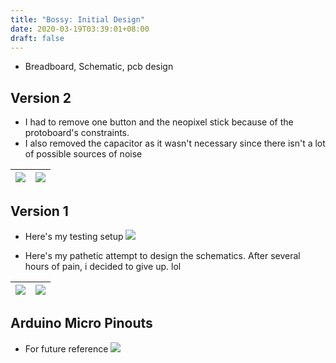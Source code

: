 ```yaml
---
title: "Bossy: Initial Design"
date: 2020-03-19T03:39:01+08:00
draft: false
---
```



- Breadboard, Schematic, pcb design

## Version 2
- I had to remove one button and the neopixel stick because of the protoboard's constraints.
- I also removed the capacitor as it wasn't necessary since there isn't a lot of possible sources of noise

|![](/robotics-blog/v2-wip-1.JPG)|![](/robotics-blog/v2-wip-2.JPG)|
| ---------- | ---------- |

## Version 1

- Here's my testing setup
![](/robotics-blog/v1-breadboard.png)

- Here's my pathetic attempt to design the schematics. After several hours of pain, i decided to give up. lol

|![](/robotics-blog/v1-messy-pcb.png)|![](/robotics-blog/v1-messy-schematic.png)|
| ---------- | ---------- |

## Arduino Micro Pinouts
- For future reference
![](/robotics-blog/arduino-micro.png)

